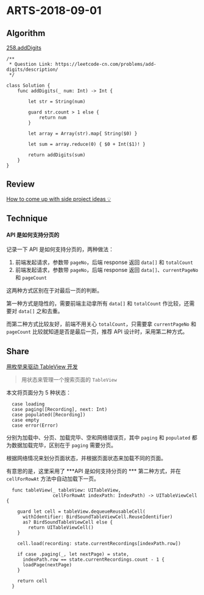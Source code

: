 # ARTS-2018-09-01

## Algorithm
[258.addDigits](https://leetcode-cn.com/problems/add-digits/description/)

```
/**
 * Question Link: https://leetcode-cn.com/problems/add-digits/description/
 */

class Solution {
    func addDigits(_ num: Int) -> Int {

        let str = String(num)

        guard str.count > 1 else {
            return num
        }

        let array = Array(str).map{ String($0) }

        let sum = array.reduce(0) { $0 + Int($1)! }

        return addDigits(sum)
    }
}
```

## Review
[How to come up with side project ideas 💡](https://blog.producthunt.com/how-to-come-up-with-side-project-ideas-4a2c8049deba)

## Technique

#### API 是如何支持分页的
记录一下 API 是如何支持分页的，两种做法：

1. 前端发起请求，参数带 `pageNo`，后端 response 返回 `data[]` 和 `totalCount`
2. 前端发起请求，参数带 `pageNo`，后端 response 返回 `data[]`、`currentPageNo` 和 `pageCount`

这两种方式区别在于对最后一页的判断。

第一种方式是隐性的，需要前端主动拿所有 `data[]` 和 `totalCount` 作比较，还需要对 `data[]` 之和去重。

而第二种方式比较友好，前端不用关心 `totalCount`，只需要拿 `currentPageNo` 和 `pageCount` 比较就知道是否是最后一页，推荐 API 设计时，采用第二种方式。

## Share
[用枚举来驱动 TableView 开发](https://mp.weixin.qq.com/s/Krn31paxEpvQ2AscZN0HMQ)

> 用状态来管理一个搜索页面的 `TableView`

本文将页面分为 5 种状态：


```
  case loading
  case paging([Recording], next: Int)
  case populated([Recording])
  case empty
  case error(Error)
```

分别为加载中、分页、加载完毕、空和网络错误页，其中  `paging` 和 `populated` 都为数据加载完毕，区别在于 `paging` 需要分页。

根据网络情况来划分页面状态，并根据页面状态来加载不同的页面。

有意思的是，这里采用了 ***API 是如何支持分页的 *** 第二种方式，并在 `cellForRowAt` 方法中自动加载下一页。


```
  func tableView(_ tableView: UITableView,
                 cellForRowAt indexPath: IndexPath) -> UITableViewCell {

    guard let cell = tableView.dequeueReusableCell(
      withIdentifier: BirdSoundTableViewCell.ReuseIdentifier)
      as? BirdSoundTableViewCell else {
        return UITableViewCell()
    }

    cell.load(recording: state.currentRecordings[indexPath.row])

    if case .paging(_, let nextPage) = state,
      indexPath.row == state.currentRecordings.count - 1 {
      loadPage(nextPage)
    }

    return cell
  }
```






